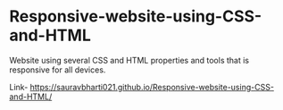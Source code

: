 # Responsive-website-using-CSS-and-HTML
Website using several CSS and HTML properties and tools that is responsive for all devices.

Link- https://sauravbharti021.github.io/Responsive-website-using-CSS-and-HTML/
